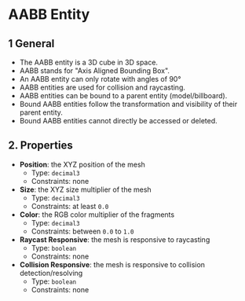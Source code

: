 # AABB Entity

## 1 General

- The AABB entity is a 3D cube in 3D space.
- AABB stands for "Axis Aligned Bounding Box".
- An AABB entity can only rotate with angles of 90&deg;
- AABB entities are used for collision and raycasting.
- AABB entities can be bound to a parent entity (model/billboard).
- Bound AABB entities follow the transformation and visibility of their parent entity.
- Bound AABB entities cannot directly be accessed or deleted.

## 2. Properties

- **Position**: the XYZ position of the mesh
  - Type: `decimal3`
  - Constraints: none
- **Size**: the XYZ size multiplier of the mesh
  - Type: `decimal3`
  - Constraints: at least `0.0`
- **Color**: the RGB color multiplier of the fragments
  - Type: `decimal3`
  - Constraints: between `0.0` to `1.0`
- **Raycast Responsive**: the mesh is responsive to raycasting
  - Type: `boolean`
  - Constraints: none
- **Collision Responsive**: the mesh is responsive to collision detection/resolving
  - Type: `boolean`
  - Constraints: none
